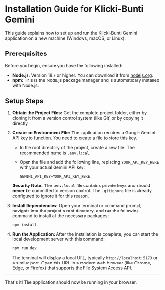 # Installation Guide for Klicki-Bunti Gemini

This guide explains how to set up and run the Klicki-Bunti Gemini application on a new machine (Windows, macOS, or Linux).

## Prerequisites

Before you begin, ensure you have the following installed:

-   **Node.js:** Version 18.x or higher. You can download it from [nodejs.org](https://nodejs.org/).
-   **npm:** This is the Node.js package manager and is automatically installed with Node.js.

## Setup Steps

1.  **Obtain the Project Files:**
    Get the complete project folder, either by cloning it from a version control system (like Git) or by copying it directly.

2.  **Create an Environment File:**
    The application requires a Google Gemini API key to function. You need to create a file to store this key.

    -   In the root directory of the project, create a new file. The recommended name is `.env.local`.
    -   Open the file and add the following line, replacing `YOUR_API_KEY_HERE` with your actual Gemini API key:

        ```
        GEMINI_API_KEY=YOUR_API_KEY_HERE
        ```

    **Security Note:** The `.env.local` file contains private keys and should **never** be committed to version control. The `.gitignore` file is already configured to ignore it for this reason.

3.  **Install Dependencies:**
    Open your terminal or command prompt, navigate into the project's root directory, and run the following command to install all the necessary packages:

    ```bash
    npm install
    ```

4.  **Run the Application:**
    After the installation is complete, you can start the local development server with this command:

    ```bash
    npm run dev
    ```

    The terminal will display a local URL, typically `http://localhost:5173` or a similar port. Open this URL in a modern web browser (like Chrome, Edge, or Firefox) that supports the File System Access API.

---

That's it! The application should now be running in your browser.
